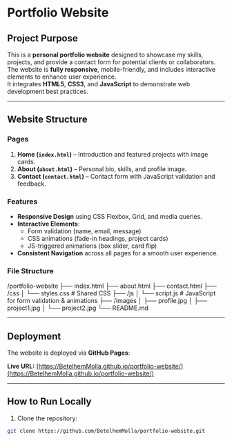# Portfolio Website

## Project Purpose
This is a **personal portfolio website** designed to showcase my skills, projects, and provide a contact form for potential clients or collaborators.  
The website is **fully responsive**, mobile-friendly, and includes interactive elements to enhance user experience.  
It integrates **HTML5**, **CSS3**, and **JavaScript** to demonstrate web development best practices.

---

## Website Structure

### Pages
1. **Home (`index.html`)** – Introduction and featured projects with image cards.  
2. **About (`about.html`)** – Personal bio, skills, and profile image.  
3. **Contact (`contact.html`)** – Contact form with JavaScript validation and feedback.

### Features
- **Responsive Design** using CSS Flexbox, Grid, and media queries.  
- **Interactive Elements**:  
  - Form validation (name, email, message)  
  - CSS animations (fade-in headings, project cards)  
  - JS-triggered animations (box slider, card flip)  
- **Consistent Navigation** across all pages for a smooth user experience.  

### File Structure
/portfolio-website
├── index.html
├── about.html
├── contact.html
├── /css
│ └── styles.css # Shared CSS
├── /js
│ └── script.js # JavaScript for form validation & animations
├── /images
│ ├── profile.jpg
│ ├── project1.jpg
│ └── project2.jpg
└── README.md

---

## Deployment
The website is deployed via **GitHub Pages**:  

**Live URL:** [https://BetelhemMolla.github.io/portfolio-website/](https://BetelhemMolla.github.io/portfolio-website/)


---

## How to Run Locally
1. Clone the repository:
```bash
git clone https://github.com/BetelhemMolla/portfolio-website.git

